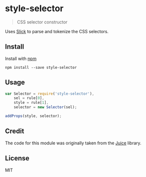 # style-selector

> CSS selector constructor

Uses [Slick](https://github.com/subtleGradient/slick) to parse and tokenize the CSS selectors.

## Install

Install with [npm](https://npmjs.org/package/style-selector)

```
npm install --save style-selector
```

## Usage

```js
var Selector = require('style-selector'),
    sel = rule[0],
    style = rule[1],
    selector = new Selector(sel);

addProps(style, selector);
```

## Credit

The code for this module was originally taken from the [Juice](https://github.com/Automattic/juice) library.

## License

MIT
